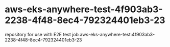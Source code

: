 # aws-eks-anywhere-test-4f903ab3-2238-4f48-8ec4-792324401eb3-23
repository for use with E2E test job aws-eks-anywhere-test:4f903ab3-2238-4f48-8ec4-792324401eb3-23

